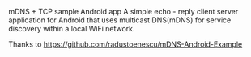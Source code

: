 mDNS + TCP sample Android app
A simple echo - reply client server application for Android that uses multicast DNS(mDNS) for service discovery within a local WiFi network.

Thanks to https://github.com/radustoenescu/mDNS-Android-Example